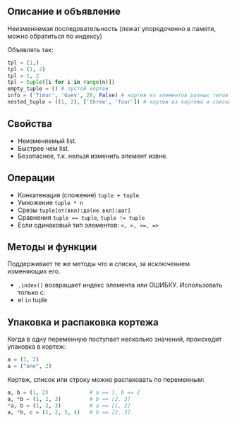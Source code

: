 ## Описание и объявление 

Неизменяемая последовательность (лежат упорядоченно в памяти, можно обратиться по индексу)

Объявлять так: 
``` python
tpl = (1,)
tpl = (1, 2)
tpl = 1, 2
tpl = tuple([i for i in range(n)])
empty_tuple = () # пустой кортеж 
info = ('Timur', 'Guev', 28, False) # кортеж из элементов разных типов 
nested_tuple = ((1, 2), ['three', 'four']) # кортеж из кортежа и списка

```

## Свойства

- Неизменяемый list.
- Быстрее чем list.
- Безопаснее, т.к. нельзя изменить элемент извне.

## Операции

- Конкатенация (сложение) `tuple + tuple`
- Умножение `tuple * n`
- Срезы `tuple[от(вкл):до(не вкл):шаг]`
- Сравнения `tuple == tuple`,  `tuple != tuple`
- Если одинаковый тип элементов: `<, >, <=, =>`

## Методы и функции

Поддерживает те же методы что и списки, за исключением изменяющих его.

- `.index()` возвращает индекс элемента или ОШИБКУ. Использовать только с:
- el `in` tuple

## Упаковка и распаковка кортежа 

Когда в одну переменную поступает несколько значений, происходит упаковка в кортеж:

``` python
a = (1, 2)
a = ("one", 2)

```

Кортеж, список или строку можно распаковать по переменным:

``` python
a, b = (1, 2)             # a == 1, b == 2
a, *b = (1, 2, 3)         # b == [2, 3]
*a, b = (1, 2, 3)         # a == [1, 2]
a, *b, c = (1, 2, 3, 4)   # b == [2, 3]

```

  

